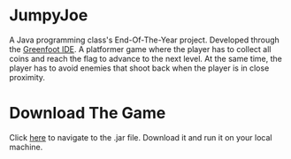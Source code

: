 # JumpyJoe
A Java programming class's End-Of-The-Year project. Developed through the [Greenfoot IDE](https://www.greenfoot.org/home). A platformer game where the player has to collect all coins and reach the flag to advance to the next level. At the same time, the player has to avoid enemies that shoot back when the player is in close proximity.

# Download The Game
Click [here](https://github.com/RivasCVA/JumpyJoe/blob/master/Platformer.jar) to navigate to the .jar file. Download it and run it on your local machine.
